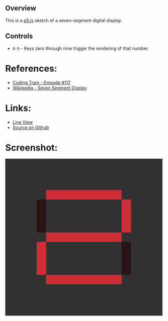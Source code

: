 
## Overview

This is a [p5.js][p5js-home] sketch of a seven-segment digital display.


## Controls

* `0-9` - Keys zero through nine trigger the rendering of that number.

# References:
* [Coding Train - Episode #117][youtube-coding-train]
* [Wikipedia - Seven Segment Display][wikipedia-seven-segment-display]

# Links: 

* [Live View][live-view]
* [Source on Github][source-code]

# Screenshot:

![screenshot][screenshot-01]

[p5js-home]: http://p5js.org/
[source-code]: https://github.com/brianhonohan/sketchbook/tree/master/p5js/coding-challenges/seven-segment-display/
[live-view]: https://brianhonohan.com/sketchbook/p5js/coding-challenges/seven-segment-display/
[screenshot-01]: ./screenshot-01.png
[youtube-coding-train]: https://www.youtube.com/watch?v=MlRlgbrAVOs
[wikipedia-seven-segment-display]: https://en.wikipedia.org/wiki/Seven-segment_display